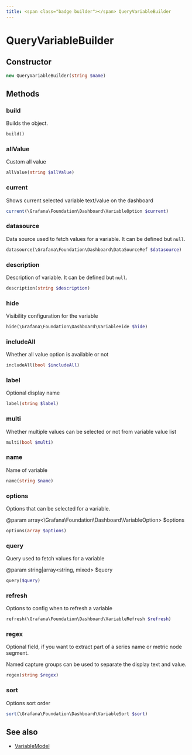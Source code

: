```yaml
---
title: <span class="badge builder"></span> QueryVariableBuilder
---
```

# <span class="badge builder"></span> QueryVariableBuilder

## Constructor

```php
new QueryVariableBuilder(string $name)
```
## Methods

### <span class="badge object-method"></span> build

Builds the object.

```php
build()
```

### <span class="badge object-method"></span> allValue

Custom all value

```php
allValue(string $allValue)
```

### <span class="badge object-method"></span> current

Shows current selected variable text/value on the dashboard

```php
current(\Grafana\Foundation\Dashboard\VariableOption $current)
```

### <span class="badge object-method"></span> datasource

Data source used to fetch values for a variable. It can be defined but `null`.

```php
datasource(\Grafana\Foundation\Dashboard\DataSourceRef $datasource)
```

### <span class="badge object-method"></span> description

Description of variable. It can be defined but `null`.

```php
description(string $description)
```

### <span class="badge object-method"></span> hide

Visibility configuration for the variable

```php
hide(\Grafana\Foundation\Dashboard\VariableHide $hide)
```

### <span class="badge object-method"></span> includeAll

Whether all value option is available or not

```php
includeAll(bool $includeAll)
```

### <span class="badge object-method"></span> label

Optional display name

```php
label(string $label)
```

### <span class="badge object-method"></span> multi

Whether multiple values can be selected or not from variable value list

```php
multi(bool $multi)
```

### <span class="badge object-method"></span> name

Name of variable

```php
name(string $name)
```

### <span class="badge object-method"></span> options

Options that can be selected for a variable.

@param array<\Grafana\Foundation\Dashboard\VariableOption> $options

```php
options(array $options)
```

### <span class="badge object-method"></span> query

Query used to fetch values for a variable

@param string|array<string, mixed> $query

```php
query($query)
```

### <span class="badge object-method"></span> refresh

Options to config when to refresh a variable

```php
refresh(\Grafana\Foundation\Dashboard\VariableRefresh $refresh)
```

### <span class="badge object-method"></span> regex

Optional field, if you want to extract part of a series name or metric node segment.

Named capture groups can be used to separate the display text and value.

```php
regex(string $regex)
```

### <span class="badge object-method"></span> sort

Options sort order

```php
sort(\Grafana\Foundation\Dashboard\VariableSort $sort)
```

## See also

 * <span class="badge object-type-class"></span> [VariableModel](./object-VariableModel.md)
